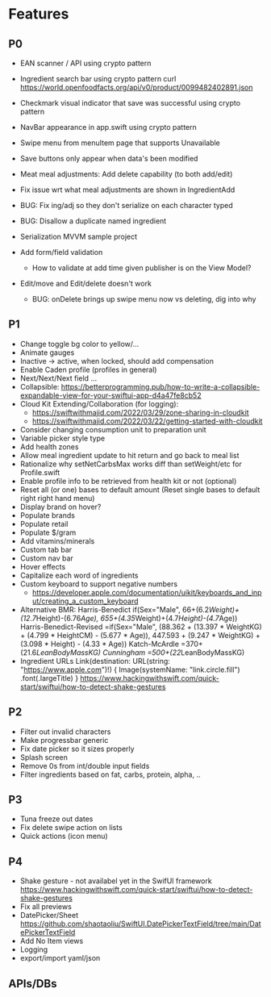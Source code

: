 # Features

## P0

- EAN scanner / API using crypto pattern
- Ingredient search bar using crypto pattern
  curl https://world.openfoodfacts.org/api/v0/product/0099482402891.json
- Checkmark visual indicator that save was successful using crypto pattern
- NavBar appearance in app.swift using crypto pattern
- Swipe menu from menuItem page that supports Unavailable

- Save buttons only appear when data's been modified

- Meat meal adjustments: Add delete capability (to both add/edit)
- Fix issue wrt what meal adjustments are shown in IngredientAdd
- BUG: Fix ing/adj so they don't serialize on each character typed
- BUG: Disallow a duplicate named ingredient
- Serialization MVVM sample project
- Add form/field validation
  - How to validate at add time given publisher is on the View Model?
- Edit/move and Edit/delete doesn't work
  - BUG: onDelete brings up swipe menu now vs deleting, dig into why



## P1

- Change toggle bg color to yellow/...
- Animate gauges
- Inactive -> active, when locked, should add compensation
- Enable Caden profile (profiles in general)
- Next/Next/Next field ...
- Collapsible: https://betterprogramming.pub/how-to-write-a-collapsible-expandable-view-for-your-swiftui-app-d4a47fe8cb52
- Cloud Kit Extending/Collaboration (for logging):
  - https://swiftwithmajid.com/2022/03/29/zone-sharing-in-cloudkit
  - https://swiftwithmajid.com/2022/03/22/getting-started-with-cloudkit
- Consider changing consumption unit to preparation unit
- Variable picker style type
- Add health zones
- Allow meal ingredient update to hit return and go back to meal list
- Rationalize why setNetCarbsMax works diff than setWeight/etc for Profile.swift
- Enable profile info to be retrieved from health kit or not (optional)
- Reset all (or one) bases to default amount (Reset single bases to default right right hand menu)
- Display brand on hover?
- Populate brands
- Populate retail
- Populate $/gram
- Add vitamins/minerals
- Custom tab bar
- Custom nav bar
- Hover effects
- Capitalize each word of ingredients
- Custom keyboard to support negative numbers
  - https://developer.apple.com/documentation/uikit/keyboards_and_input/creating_a_custom_keyboard
- Alternative BMR:
  Harris-Benedict               if(Sex="Male", 66+(6.2*Weight)+(12.7*Height)-(6.76*Age), 655+(4.35*Weight)+(4.7*Height)-(4.7*Age))
  Harris-Benedict-Revised       =if(Sex="Male", (88.362 + (13.397 * WeightKG) + (4.799 * HeightCM) - (5.677 * Age)), 447.593 + (9.247 * WeightKG) + (3.098 * Height) - (4.33 * Age))
  Katch-McArdle                 =370+(21.6*LeanBodyMassKG)
  Cunningham                    =500+(22*LeanBodyMassKG)
- Ingredient URLs
  Link(destination: URL(string: "https://www.apple.com")!) {
    Image(systemName: "link.circle.fill")
        .font(.largeTitle)
}
https://www.hackingwithswift.com/quick-start/swiftui/how-to-detect-shake-gestures

## P2

- Filter out invalid characters
- Make progressbar generic
- Fix date picker so it sizes properly
- Splash screen
- Remove 0s from int/double input fields
- Filter ingredients based on fat, carbs, protein, alpha, ..


## P3

- Tuna freeze out dates
- Fix delete swipe action on lists
- Quick actions (icon menu)


## P4

- Shake gesture - not availabel yet in the SwifUI framework
  https://www.hackingwithswift.com/quick-start/swiftui/how-to-detect-shake-gestures
- Fix all previews
- DatePicker/Sheet https://github.com/shaotaoliu/SwiftUI.DatePickerTextField/tree/main/DatePickerTextField
- Add No Item views
- Logging
- export/import yaml/json


## APIs/DBs
